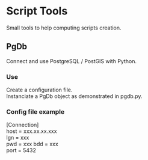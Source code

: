 # Script Tools
Small tools to help computing scripts creation.
    
## PgDb  
Connect and use PostgreSQL / PostGIS with Python.  
  
###  Use  
Create a configuration file.    
Instanciate a PgDb object as demonstrated in pgdb.py.    
  
### Config file example   
[Connection]  
host = xxx.xx.xx.xxx  
lgn = xxx  
pwd = xxx
bdd = xxx  
port = 5432 